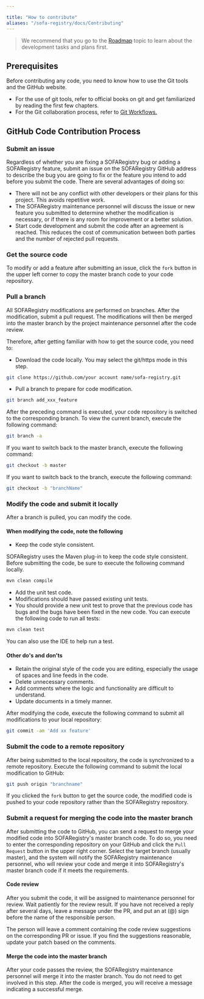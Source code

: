 ```yaml
---

title: "How to contribute"
aliases: "/sofa-registry/docs/Contributing"
---
```


> We recommend that you go to the [Roadmap](../roadmap) topic to learn about the development tasks and plans first.

## Prerequisites

Before contributing any code, you need to know how to use the Git tools and the GitHub website.

* For the use of git tools, refer to <tag3 property="x">official books on git<tag4 property="x"> and get familiarized by reading the first few chapters.
* For the Git collaboration process, refer to [Git Workflows.](http://www.ruanyifeng.com/blog/2015/12/git-workflow.html)

## GitHub Code Contribution Process

### Submit an issue

Regardless of whether you are fixing a SOFARegistry bug or adding a SOFARegistry feature, submit an issue on the SOFARegistry GitHub address to describe the bug you are going to fix or the feature you intend to add before you submit the code. There are several advantages of doing so:

* There will not be any conflict with other developers or their plans for this project. This avoids repetitive work.
* The SOFARegistry maintenance personnel will discuss the issue or new feature you submitted to determine whether the modification is necessary, or if there is any room for improvement or a better solution.
* Start code development and submit the code after an agreement is reached. This reduces the cost of communication between both parties and the number of rejected pull requests.

### Get the source code

To modify or add a feature after submitting an issue, click the `fork` button in the upper left corner to copy the master branch code to your code repository.

### Pull a branch

All SOFARegistry modifications are performed on branches. After the modification, submit a pull request. The modifications will then be merged into the master branch by the project maintenance personnel after the code review.

Therefore, after getting familiar with how to get the source code, you need to:

* Download the code locally. You may select the git/https mode in this step.

```bash
git clone https://github.com/your account name/sofa-registry.git
```

* Pull a branch to prepare for code modification.

```bash
git branch add_xxx_feature
```

After the preceding command is executed, your code repository is switched to the corresponding branch. To view the current branch, execute the following command:

```bash
git branch -a
```

If you want to switch back to the master branch, execute the following command:

```bash
git checkout -b master
```

If you want to switch back to the branch, execute the following command:

```bash
git checkout -b "branchName"
```

### Modify the code and submit it locally

After a branch is pulled, you can modify the code.

#### When modifying the code, note the following

* Keep the code style consistent.

SOFARegistry uses the Maven plug-in to keep the code style consistent. Before submitting the code, be sure to execute the following command locally.

```bash
mvn clean compile
```

* Add the unit test code.
* Modifications should have passed existing unit tests.
* You should provide a new unit test to prove that the previous code has bugs and the bugs have been fixed in the new code. You can execute the following code to run all tests:

```bash
mvn clean test
```

You can also use the IDE to help run a test.

#### Other do's and don'ts

* Retain the original style of the code you are editing, especially the usage of spaces and line feeds in the code.
* Delete unnecessary comments.
* Add comments where the logic and functionality are difficult to understand.
* Update documents in a timely manner.

After modifying the code, execute the following command to submit all modifications to your local repository:

```bash
git commit -am 'Add xx feature'
```

### Submit the code to a remote repository

After being submitted to the local repository, the code is synchronized to a remote repository. Execute the following command to submit the local modification to GitHub:

```bash
git push origin "branchname"
```

If you clicked the `fork` button to get the source code, the modified code is pushed to your code repository rather than the SOFARegistry repository.

### Submit a request for merging the code into the master branch

After submitting the code to GitHub, you can send a request to merge your modified code into SOFARegistry's master branch code. To do so, you need to enter the corresponding repository on your GitHub and click the `Pull Request` button in the upper right corner. Select the target branch (usually master), and the system will notify the SOFARegistry maintenance personnel, who will review your code and merge it into SOFARegistry's master branch code if it meets the requirements.

#### Code review

After you submit the code, it will be assigned to maintenance personnel for review. Wait patiently for the review result. If you have not received a reply after several days, leave a message under the PR, and put an at (@) sign before the name of the responsible person.

The person will leave a comment containing the code review suggestions on the corresponding PR or issue. If you find the suggestions reasonable, update your patch based on the comments.

#### Merge the code into the master branch

After your code passes the review, the SOFARegistry maintenance personnel will merge it into the master branch. You do not need to get involved in this step. After the code is merged, you will receive a message indicating a successful merge.

